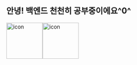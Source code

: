 ## 안녕! 백엔드 천천히 공부중이에요^0^

<div style="display: flex; align-items: flex-start;"><img src="https://techstack-generator.vercel.app/java-icon.svg" alt="icon" width="95" height="95" /><img src="https://techstack-generator.vercel.app/cpp-icon.svg" alt="icon" width="95" height="95" /></div>
